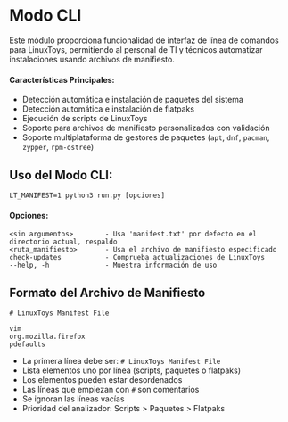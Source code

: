 # Modo CLI

Este módulo proporciona funcionalidad de interfaz de línea de comandos para LinuxToys, permitiendo al personal de TI 
y técnicos automatizar instalaciones usando archivos de manifiesto.

#### Características Principales:
- Detección automática e instalación de paquetes del sistema
- Detección automática e instalación de flatpaks
- Ejecución de scripts de LinuxToys
- Soporte para archivos de manifiesto personalizados con validación
- Soporte multiplataforma de gestores de paquetes (`apt`, `dnf`, `pacman`, `zypper`, `rpm-ostree`)

## Uso del Modo CLI:
```
LT_MANIFEST=1 python3 run.py [opciones]
```

#### Opciones:
    <sin argumentos>        - Usa 'manifest.txt' por defecto en el directorio actual, respaldo
    <ruta_manifiesto>       - Usa el archivo de manifiesto especificado
    check-updates           - Comprueba actualizaciones de LinuxToys
    --help, -h              - Muestra información de uso

## Formato del Archivo de Manifiesto
```
# LinuxToys Manifest File

vim
org.mozilla.firefox
pdefaults
```

- La primera línea debe ser: `# LinuxToys Manifest File`
- Lista elementos uno por línea (scripts, paquetes o flatpaks)
- Los elementos pueden estar desordenados
- Las líneas que empiezan con `#` son comentarios
- Se ignoran las líneas vacías
- Prioridad del analizador: Scripts > Paquetes > Flatpaks
